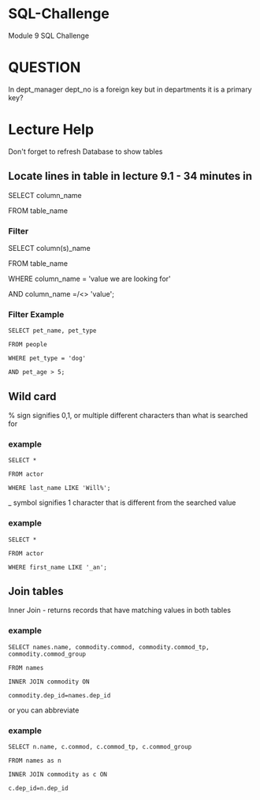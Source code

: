 # SQL-Challenge
Module 9 SQL Challenge


# QUESTION
In dept_manager dept_no is a foreign key but in departments it is a primary key?


# Lecture Help
Don't forget to refresh Database to show tables

## Locate lines in table in lecture 9.1 - 34 minutes in

  SELECT column_name
  
  FROM table_name

 ### Filter
  
  SELECT column(s)_name
  
  FROM table_name
  
  WHERE column_name = 'value we are looking for'
  
  AND column_name =/<> 'value';



  ### Filter Example
  
    SELECT pet_name, pet_type
    
    FROM people
    
    WHERE pet_type = 'dog'
    
    AND pet_age > 5;

## Wild card 

% sign signifies 0,1, or multiple different characters than what is searched for
  ### example
  
    SELECT *
    
    FROM actor
    
    WHERE last_name LIKE 'Will%';

  _ symbol signifies 1 character that is different from the searched value
 ### example
 
    SELECT *
    
    FROM actor
    
    WHERE first_name LIKE '_an';

## Join tables

  Inner Join - returns records that have matching values in both tables
  
 ### example
    SELECT names.name, commodity.commod, commodity.commod_tp, commodity.commod_group
    
    FROM names
    
    INNER JOIN commodity ON 
    
    commodity.dep_id=names.dep_id
    
 or you can abbreviate
 
### example

    SELECT n.name, c.commod, c.commod_tp, c.commod_group
    
    FROM names as n
    
    INNER JOIN commodity as c ON 
    
    c.dep_id=n.dep_id
